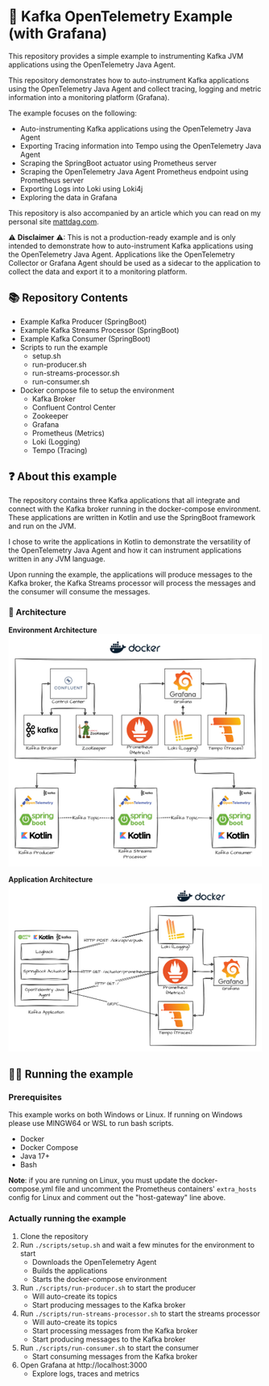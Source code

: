 # 🔎 Kafka OpenTelemetry Example (with Grafana)

This repository provides a simple example to instrumenting Kafka JVM applications using the OpenTelemetry Java Agent.

This repository demonstrates how to auto-instrument Kafka applications using the OpenTelemetry Java Agent and collect
tracing, logging and metric information into a monitoring platform (Grafana).

The example focuses on the following:
- Auto-instrumenting Kafka applications using the OpenTelemetry Java Agent
- Exporting Tracing information into Tempo using the OpenTelemetry Java Agent
- Scraping the SpringBoot actuator using Prometheus server
- Scraping the OpenTelemetry Java Agent Prometheus endpoint using Prometheus server
- Exporting Logs into Loki using Loki4j 
- Exploring the data in Grafana

This repository is also accompanied by an article which you can read on my personal site [mattdag.com](https://mattdag.com/blog/posts/tracing-kafka-messages-in-jvm-apps-using-opentelemetry).

⚠ **Disclaimer** ⚠: This is not a production-ready example and is only intended to demonstrate how to auto-instrument Kafka
applications using the OpenTelemetry Java Agent. Applications like the OpenTelemetry Collector or Grafana Agent should
be used as a sidecar to the application to collect the data and export it to a monitoring platform. 

## 📚 Repository Contents
- Example Kafka Producer (SpringBoot)
- Example Kafka Streams Processor (SpringBoot)
- Example Kafka Consumer (SpringBoot)
- Scripts to run the example
  - setup.sh 
  - run-producer.sh
  - run-streams-processor.sh
  - run-consumer.sh
- Docker compose file to setup the environment
  - Kafka Broker
  - Confluent Control Center
  - Zookeeper
  - Grafana
  - Prometheus (Metrics)
  - Loki (Logging)
  - Tempo (Tracing)

## ❓ About this example
The repository contains three Kafka applications that all integrate and connect with the Kafka broker 
running in the docker-compose environment. These applications are written in Kotlin and use the SpringBoot framework and
run on the JVM.

I chose to write the applications in Kotlin to demonstrate the versatility of the OpenTelemetry Java Agent and how it
can instrument applications written in any JVM language.

Upon running the example, the applications will produce messages to the Kafka broker, the Kafka Streams processor will
process the messages and the consumer will consume the messages. 

### 🏫 Architecture
**Environment Architecture**
![Architecture](./images/environment_architechture.jpg)

**Application Architecture**
![Architecture](./images/application_architechture.jpg)

## 🏃‍♀️ Running the example

### Prerequisites
This example works on both Windows or Linux. If running on Windows please use MINGW64 or WSL to run bash scripts.
- Docker
- Docker Compose
- Java 17+
- Bash


**Note**: if you are running on Linux, you must update the docker-compose.yml file and uncomment the Prometheus containers' `extra_hosts` config for Linux and comment out the "host-gateway" line above.

### Actually running the example
1. Clone the repository
2. Run `./scripts/setup.sh` and wait a few minutes for the environment to start
   - Downloads the OpenTelemetry Agent
   - Builds the applications
   - Starts the docker-compose environment
3. Run `./scripts/run-producer.sh` to start the producer
   - Will auto-create its topics
   - Start producing messages to the Kafka broker
4. Run `./scripts/run-streams-processor.sh` to start the streams processor
    - Will auto-create its topics
    - Start processing messages from the Kafka broker
    - Start producing messages to the Kafka broker
5. Run `./scripts/run-consumer.sh` to start the consumer
   - Start consuming messages from the Kafka broker
6. Open Grafana at http://localhost:3000
   - Explore logs, traces and metrics

